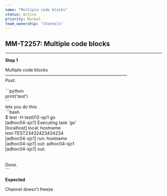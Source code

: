 ```yaml
---
name: "Multiple code blocks"
status: Active
priority: Normal
team_ownership: "Channels"
---
```


## MM-T2257: Multiple code blocks

---

**Step 1**

Multiple code blocks\
————————————————————————————\
Post:\
\
\`\`\`python\
print('test')\
\`\`\`\
lets you do this:\
\`\`\`bash\
$ test -H test012-sjc1 go\
\[adhoc04-sjc1] Executing task 'go'\
\[localhost] local: hostname\
test-TEST23432423434234\
\[adhoc04-sjc1] run: hostname\
\[adhoc04-sjc1] out: adhoc04-sjc1\
\[adhoc04-sjc1] out:\
\
\
Done.\
\`\`\`

**Expected**

Channel doesn't freeze
